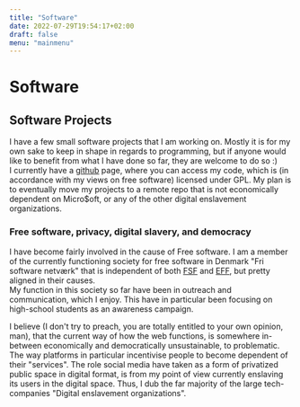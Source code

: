 ```yaml
---
title: "Software"
date: 2022-07-29T19:54:17+02:00
draft: false
menu: "mainmenu"
---
```


# Software

## Software Projects

I have a few small software projects that I am working on. Mostly it is
for my own sake to keep in shape in regards to programming, but if
anyone would like to benefit from what I have done so far, they are
welcome to do so :)  
I currently have a [github](https://github.com/chrberrig) page, where
you can access my code, which is (in accordance with my views on free
software) licensed under GPL. My plan is to eventually move my projects
to a remote repo that is not economically dependent on Micro$oft, or any
of the other digital enslavement organizations.

### Free software, privacy, digital slavery, and democracy

I have become fairly involved in the cause of Free software. I am a
member of the currently functioning society for free software in Denmark
"Fri software netværk" that is independent of both
[FSF](https://www.fsf.org/) and [EFF](https://www.eff.org/), but pretty
aligned in their causes.  
My function in this society so far have been in outreach and
communication, which I enjoy. This have in particular been focusing on
high-school students as an awareness campaign.

I believe (I don't try to preach, you are totally entitled to your own
opinion, man), that the current way of how the web functions, is
somewhere in-between economically and democratically unsustainable, to
problematic. The way platforms in particular incentivise people to
become dependent of their "services". The role social media have taken
as a form of privatized public space in digital format, is from my point
of view currently enslaving its users in the digital space. Thus, I dub
the far majority of the large tech-companies "Digital enslavement
organizations".
